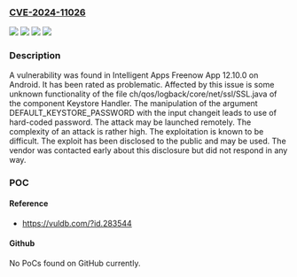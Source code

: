 ### [CVE-2024-11026](https://cve.mitre.org/cgi-bin/cvename.cgi?name=CVE-2024-11026)
![](https://img.shields.io/static/v1?label=Product&message=Freenow%20App&color=blue)
![](https://img.shields.io/static/v1?label=Version&message=%3D%2012.10.0%20&color=brighgreen)
![](https://img.shields.io/static/v1?label=Vulnerability&message=Credentials%20Management&color=brighgreen)
![](https://img.shields.io/static/v1?label=Vulnerability&message=Use%20of%20Hard-coded%20Password&color=brighgreen)

### Description

A vulnerability was found in Intelligent Apps Freenow App 12.10.0 on Android. It has been rated as problematic. Affected by this issue is some unknown functionality of the file ch/qos/logback/core/net/ssl/SSL.java of the component Keystore Handler. The manipulation of the argument DEFAULT_KEYSTORE_PASSWORD with the input changeit leads to use of hard-coded password. The attack may be launched remotely. The complexity of an attack is rather high. The exploitation is known to be difficult. The exploit has been disclosed to the public and may be used. The vendor was contacted early about this disclosure but did not respond in any way.

### POC

#### Reference
- https://vuldb.com/?id.283544

#### Github
No PoCs found on GitHub currently.

